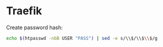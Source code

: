 # Traefik

Create password hash:

```sh
echo $(htpasswd -nbB USER "PASS") | sed -e s/\\$/\\$\\$/g
```

